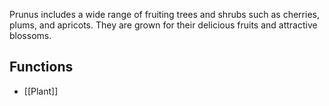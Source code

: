Prunus includes a wide range of fruiting trees and shrubs such as cherries, plums, and apricots. They are grown for their delicious fruits and attractive blossoms.
## Functions
- [[Plant]]
